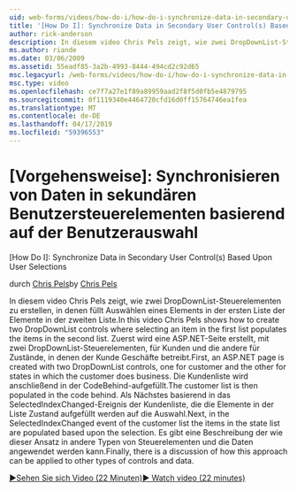 ```yaml
---
uid: web-forms/videos/how-do-i/how-do-i-synchronize-data-in-secondary-user-controls-based-upon-user-selections
title: '[How Do I]: Synchronize Data in Secondary User Control(s) Based Upon User Selections | Microsoft Docs'
author: rick-anderson
description: In diesem video Chris Pels zeigt, wie zwei DropDownList-Steuerelementen zu erstellen, in denen füllt Auswählen eines Elements in der ersten Liste der Elemente in der zweiten Liste. Erste...
ms.author: riande
ms.date: 03/06/2009
ms.assetid: 55eadf85-3a2b-4993-8444-494cd2c92d65
msc.legacyurl: /web-forms/videos/how-do-i/how-do-i-synchronize-data-in-secondary-user-controls-based-upon-user-selections
msc.type: video
ms.openlocfilehash: ce7f7a27e1f89a89959aad2f8f5d0fb5e4879795
ms.sourcegitcommit: 0f1119340e4464720cfd16d0ff15764746ea1fea
ms.translationtype: MT
ms.contentlocale: de-DE
ms.lasthandoff: 04/17/2019
ms.locfileid: "59396553"
---
```

# <a name="how-do-i-synchronize-data-in-secondary-user-controls-based-upon-user-selections"></a>[Vorgehensweise]: Synchronisieren von Daten in sekundären Benutzersteuerelementen basierend auf der Benutzerauswahl
[How Do I]: Synchronize Data in Secondary User Control(s) Based Upon User Selections

<span data-ttu-id="19789-104">durch [Chris Pels](https://twitter.com/chrispels)</span><span class="sxs-lookup"><span data-stu-id="19789-104">by [Chris Pels](https://twitter.com/chrispels)</span></span>

<span data-ttu-id="19789-105">In diesem video Chris Pels zeigt, wie zwei DropDownList-Steuerelementen zu erstellen, in denen füllt Auswählen eines Elements in der ersten Liste der Elemente in der zweiten Liste.</span><span class="sxs-lookup"><span data-stu-id="19789-105">In this video Chris Pels shows how to create two DropDownList controls where selecting an item in the first list populates the items in the second list.</span></span> <span data-ttu-id="19789-106">Zuerst wird eine ASP.NET-Seite erstellt, mit zwei DropDownList-Steuerelementen, für Kunden und die andere für Zustände, in denen der Kunde Geschäfte betreibt.</span><span class="sxs-lookup"><span data-stu-id="19789-106">First, an ASP.NET page is created with two DropDownList controls, one for customer and the other for states in which the customer does business.</span></span> <span data-ttu-id="19789-107">Die Kundenliste wird anschließend in der CodeBehind-aufgefüllt.</span><span class="sxs-lookup"><span data-stu-id="19789-107">The customer list is then populated in the code behind.</span></span> <span data-ttu-id="19789-108">Als Nächstes basierend in das SelectedIndexChanged-Ereignis der Kundenliste, die die Elemente in der Liste Zustand aufgefüllt werden auf die Auswahl.</span><span class="sxs-lookup"><span data-stu-id="19789-108">Next, in the SelectedIndexChanged event of the customer list the items in the state list are populated based upon the selection.</span></span> <span data-ttu-id="19789-109">Es gibt eine Beschreibung der wie dieser Ansatz in andere Typen von Steuerelementen und die Daten angewendet werden kann.</span><span class="sxs-lookup"><span data-stu-id="19789-109">Finally, there is a discussion of how this approach can be applied to other types of controls and data.</span></span>

[<span data-ttu-id="19789-110">&#9654;Sehen Sie sich Video (22 Minuten)</span><span class="sxs-lookup"><span data-stu-id="19789-110">&#9654; Watch video (22 minutes)</span></span>](https://channel9.msdn.com/Blogs/ASP-NET-Site-Videos/how-do-i-synchronize-data-in-secondary-user-controls-based-upon-user-selections)
